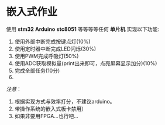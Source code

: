 # 嵌入式作业
使用 **stm32** **Arduino** **stc8051** 等等等等任何 **单片机** 实现以下功能:
1. 使用外部中断完成按键点灯(10%)
2. 使用定时器中断完成LED闪烁(30%)
3. 使用PWM完成呼吸灯(50%)
4. 使用ADC获取模拟量(print出来即可，点亮屏幕显示加分)(10%)
5. 完成全部任务(10分)
6. 
*注意*：
1. 根据实现方式与效率打分，不建议arduino。
2. 带操作系统的嵌入式板卡禁用）
3. 如果非要用FPGA...也行吧...